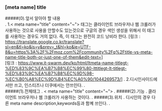 ### [meta name] title

#####(0).앞서 알아야 할 내용  
.
    1.< meta name="title" content="~"> 태그는 클라이언트 브라우저나 웹 크롤러가 사용하는 것으로
        사용을 안할수도 있는것으로 구글의 경우 색인 생성을 위해서 이 태그를 사용하는 경우도 거의 없다.
        즉, 이 태그는 완전히 코드 낭비라 한다.
        [링크 : https://translate.google.co.kr/translate?sl=en&tl=ko&js=y&prev=_t&hl=ko&ie=UTF-8&u=https%3A%2F%2Fmoz.com%2Fcommunity%2Fq%2Ftitle-vs-meta-name-title-both-or-just-one-of-them&edit-text=]   
        [링크 : https://www.it-swarm.dev/ko/html/ltmeta-name-titlegt-%ED%83%9C%EA%B7%B8%EC%99%80-lttitlegt-lt-titlegt-%ED%83%9C%EA%B7%B8%EC%9D%98-%EC%B0%A8%EC%9D%B4%EC%A0%90/1044269573/]
.
    2.디시인사이드에서만 쓰고, 인스티즈나 더쿠에서는 안쓰인다.
.    
#####(1).전체태그
.
    < meta name="title" content="~">
.
#####(2).기능
.
    클라이언트 브라우저나 웹 크롤러가 사용하는 것이다.
.
#####(3).위치
.
    디시인의 경우 다른 meta name description,keywords등과 함꼐 쓰인다.
.